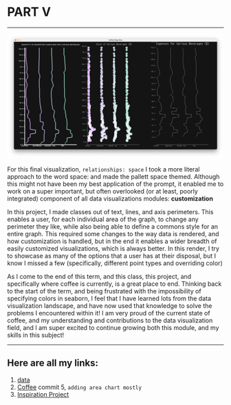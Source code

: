 # PART V

--- 

![Image](https://github.com/Brian-Masse/Coffee-Chain-Visualization/blob/main/PART%20V/exports/Final.png)


For this final visualization, ```relationships: space``` I took a more literal approach to the word space: and made the pallett space themed. Although this might not have been my best application of the prompt, it enabled me to work on a super important, but often overlooked (or at least, poorly integrated) component of all data visualizations modules: **customization** 

In this project, I made classes out of text, lines, and axis perimeters. This enables a user, for each individual area of the graph, to change any perimeter they like, while also being able to define a commons style for an entire graph. This required some changes to the way data is rendered, and how customization is handled, but in the end it enables a wider breadth of easily customized visualizations, which is always better. In this render, I try to showcase as many of the options that a user has at their disposal, but I know I missed a few (specifically, different point types and overriding color)

As I come to the end of this term, and this class, this project, and specifically where coffee is currently, is a great place to end. Thinking back to the start of the term, and being frustrated with the impossibility of specifying colors in seaborn, I feel that I have learned lots from the data visualization landscape, and have now used that knowledge to solve the problems I encountered within it! I am very proud of the current state of coffee, and my understanding and contributions to the data visualization field, and I am super excited to continue growing both this module, and my skills in this subject!

---

## Here are all my links:
1. [data](https://data.world/2918diy/coffee-chain)
2. [Coffee](https://github.com/Brian-Masse/B_grapher) commit 5, ```adding area chart mostly```
4. [Inspiration Project](https://github.com/Brian-Masse/Animals-life-expectancy)

